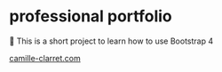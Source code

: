 # professional portfolio

📝 This is a short project to learn how to use Bootstrap 4  
  
[camille-clarret.com](http://camille-clarret.com/)
